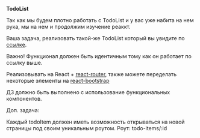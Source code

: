 **TodoList**

Так как мы будем плотно работать с TodoList и у вас уже набита на нем рука, мы на нем и продолжим изучение реаккт.

Ваша задача, реализовать такой-же TodoList который вы увидите
по [ссылке](https://vladimirshaitan.github.io/TodoListForStudents/).

Важно! Функционал должен быть идентичным тому как он работает по ссылку выше.

Реализовывать на React + [react-router](https://reactrouter.com/en/main), также можете переделать некоторые элементы
на [react-bootstrap](https://react-bootstrap.github.io/)

ДЗ должно быть выполнено с использование функциональных компонентов.

Доп. задача:

Каждый todoItem должен иметь возможность открываться на новой страницы под своим уникальным роутом.
Роут: todo-items/:id